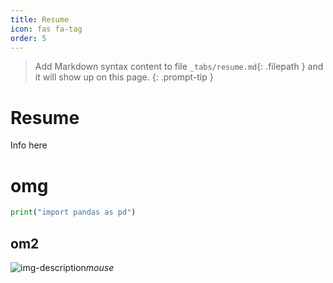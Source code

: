 ```yaml
---
title: Resume
icon: fas fa-tag
order: 5
---
```


> Add Markdown syntax content to file `_tabs/resume.md`{: .filepath } and it will show up on this page.
{: .prompt-tip }

# Resume
Info here

# omg

```python
print("import pandas as pd")
```

## om2
![img-description](https://pbs.twimg.com/media/FZMOFZjVEAEy_B_?format=jpg&name=large)_mouse_
